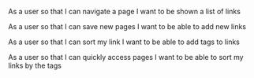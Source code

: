 As a user
so that I can navigate a page
I want to be shown a list of links

As a user
so that I can save new pages
I want to be able to add new links

As a user
so that I can sort my link
I want to be able to add tags to links

As a user
so that I can quickly access pages
I want to be able to sort my links by the tags
